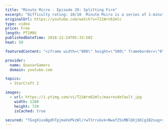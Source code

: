 ```yaml
---
title: "Minute Micro - Episode 29: Splitting Fire"
excerpt: "Difficulty rating: 10/10  Minute Micro is a series of 1-minute videos explaining how to perform common micro techniques. This episode is on splitting fire to avoid overkill.  twitch.tv/Quasarprintf"
originalUrl: https://youtube.com/watch?v=T2iWrn62mlc
type: video
price: Free
length: PT1M9S
publishedDateTime: 2018-12-24T05:33:50Z
heat: 50

featuredContent: "<iframe width=\"800\" height=\"500\" frameborder=\"0\" src=\"https://www.youtube.com/embed/T2iWrn62mlc\" allow=\"accelerometer; autoplay; encrypted-media; gyroscope; picture-in-picture\" allowfullscreen></iframe>"

provider:
  name: QuasarGamers
  domain: youtube.com

topics:
  - StarCraft 2

images:
  - url: https://i.ytimg.com/vi/T2iWrn62mlc/maxresdefault.jpg
    width: 1280
    height: 720
    isCached: true

secured: "TGxgXivoBgdhTpjmaVePkzWl/rwT3rruGvk+NwafZSsMBlQXjQXCg1B2sug+ytdU4I+50AcnqSFmrSy2NZyETI56BRVrTgZKvPGEtX31JP2uDaXKVQtw8sljlfrhJSj7g9zUMiF1BMkZXoU3FvJby9LpOr+iHc5w8sTy6qLx0aNPBPYMDvv4W0Du0P2ohsiRu1yBgRj3NV3XY2PzV04KMALevxaJGqBwLWhSbf87UrV1rBhanV4d+yrPAgibwqabQOvpOOYDGmX+uN/2YmF5ydTfqYhCh0hj+DsfWWMF9S0QGIGlEUjD6EGpN2rl0wBjM82bvVQ/J8AErNm08oN/SqRPNvaN8N5xYEddiFMbASpoL1l5VUhcD+DaNZ/nAveS5ob4HkBFHpgs+GzMFGxDYGyByDxjDm6v182o3kAFB1s=;7vfUrW1dEkwF4EYKI1teWA=="
---
```


